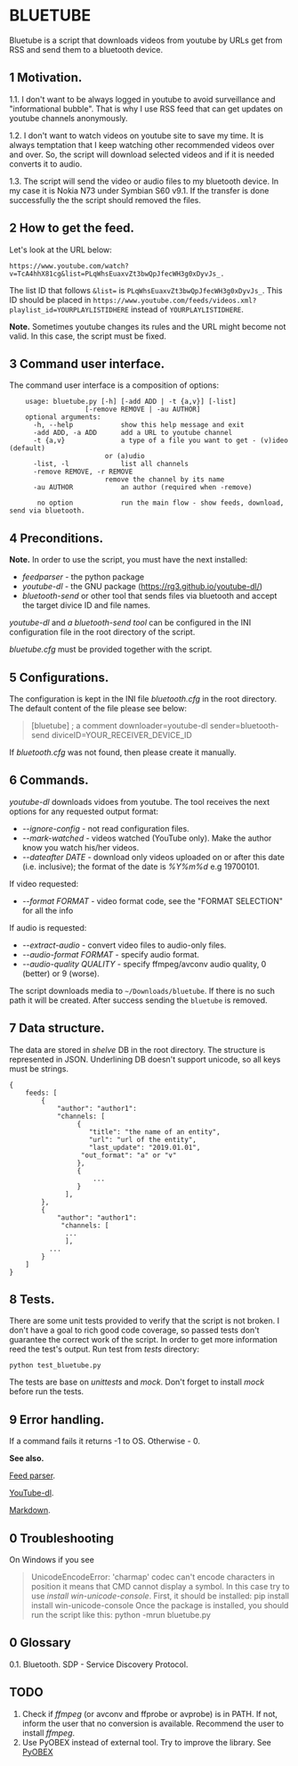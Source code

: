 BLUETUBE
========

Bluetube is a script that downloads videos from youtube by URLs get from RSS and send them to a bluetooth device.

1 Motivation.
-------------
1.1. I don't want to be always logged in youtube to avoid surveillance and "informational bubble".
That is why I use RSS feed that can get updates on youtube channels anonymously.

1.2. I don't want to watch videos on youtube site to save my time. It is always temptation that I keep watching other recommended videos over and over.
So, the script will download selected videos and if it is needed converts it to audio.

1.3. The script will send the video or audio files to my bluetooth device. In my case it is Nokia N73 under Symbian S60 v9.1.
If the transfer is done successfully the the script should removed the files.

2 How to get the feed.
----------------------
Let's look at the URL below:

`https://www.youtube.com/watch?v=TcA4hhX81cg&list=PLqWhsEuaxvZt3bwQpJfecWH3g0xDyvJs_.`

The list ID that follows `&list=` is `PLqWhsEuaxvZt3bwQpJfecWH3g0xDyvJs_`.
This ID should be placed in `https://www.youtube.com/feeds/videos.xml?playlist_id=YOURPLAYLISTIDHERE` instead of `YOURPLAYLISTIDHERE`.

**Note.** Sometimes youtube changes its rules and the URL might become not valid. In this case, the script must be fixed.

3 Command user interface.
---------------------
The command user interface is a composition of options:

		usage: bluetube.py [-h] [-add ADD | -t {a,v}] [-list]
	                   [-remove REMOVE | -au AUTHOR]
		optional arguments:
		  -h, --help            show this help message and exit
		  -add ADD, -a ADD      add a URL to youtube channel
		  -t {a,v}              a type of a file you want to get - (v)ideo (default)
	                        or (a)udio
		  -list, -l             list all channels
		  -remove REMOVE, -r REMOVE
	                        remove the channel by its name
		  -au AUTHOR            an author (required when -remove)
		
		   no option            run the main flow - show feeds, download, send via bluetooth.

4 Preconditions.
-----------------

**Note.** In order to use the script, you must have the next installed:

+	_feedparser_ - the python package
+	_youtube-dl_ - the GNU package (https://rg3.github.io/youtube-dl/)
+	_bluetooth-send_ or other tool that sends files via bluetooth and accept the target divice ID and file names.

*youtube-dl* and *a bluetooth-send tool* can be configured in the INI configuration file in the root directory of the script.

*bluetube.cfg* must be provided together with the script.

5 Configurations.
------------------
The configuration is kept in the INI file *bluetooth.cfg* in the root directory.
The default content of the file please see below:
> [bluetube]
> ; a comment
> downloader=youtube-dl
> sender=bluetooth-send
> diviceID=YOUR_RECEIVER_DEVICE_ID

If *bluetooth.cfg* was not found, then please create it manually.

6 Commands.
------------
*youtube-dl* downloads vidoes from youtube.
The tool receives the next options for any requested output format:

+   *--ignore-config* - not read configuration files.
+   *--mark-watched* - videos watched (YouTube only). Make the author know you watch his/her videos.
+   *--dateafter DATE* - download only videos uploaded on or after this date (i.e. inclusive); the format of the date is *%Y%m%d* e.g 19700101.

If video requested:

+    *--format FORMAT* - video format code, see the "FORMAT SELECTION" for all the info

If audio is requested:

+    *--extract-audio* - convert video files to audio-only files.
+    *--audio-format FORMAT* - specify audio format.
+    *--audio-quality QUALITY* - specify ffmpeg/avconv audio quality, 0 (better) or 9 (worse).

The script downloads media to `~/Downloads/bluetube`. If there is no such path it will be created. After success sending the `bluetube` is removed.

7 Data structure.
------------------
The data are stored in *shelve* DB in the root directory.
The structure is represented in JSON.
Underlining DB doesn't support unicode, so all keys must be strings.

	{
        feeds: [
            {
                "author": "author1":
                "channels: [
    			     {
    				    "title": "the name of an entity",
    				    "url": "url of the entity",
    				    "last_update": "2019.01.01",
                      "out_format": "a" or "v" 
    			     },
    			     {
    			         ...
    			     }
		          ],
            },
            {
                "author": "author1":
		         "channels: [
			      ...
		          ],
		      ...
            }
        ]
	}

8 Tests.
--------
There are some unit tests provided to verify that the script is not broken.
I don't have a goal to rich good code coverage, so passed tests don't guarantee the 
correct work of the script. In order to get more information reed the test's output.
Run test from *tests* directory:

    python test_bluetube.py

The tests are base on *unittests* and *mock*. Don't forget to install *mock* before 
run the tests.

9 Error handling.
-----------------
If a command fails it returns -1 to OS. Otherwise - 0.


**See also.**

[Feed parser](https://pythonhosted.org/feedparser/introduction.html).

[YouTube-dl](https://rg3.github.io/youtube-dl/).

[Markdown](https://daringfireball.net/projects/markdown/).


0 Troubleshooting
-----------------
On Windows if you see
>   UnicodeEncodeError: 'charmap' codec can't encode characters in position 
it means that CMD cannot display a symbol. In this case try to use *install win-unicode-console*.
First, it should be installed:
> pip install install win-unicode-console
Once the package is installed, you should run the script like this:
> python -mrun bluetube.py

0 Glossary
--------
0.1. Bluetooth.
SDP - Service Discovery Protocol.

TODO
----
1. Check if *ffmpeg* (or avconv and ffprobe or avprobe) is in PATH. If not, inform the user that no conversion is available.
  Recommend the user to install *ffmpeg*.
2. Use PyOBEX instead of external tool. Try to improve the library. See [PyOBEX](https://bitbucket.org/dboddie/pyobex/src/abcfb31c3609c7408e47c10ae30d46438e35018f/PyOBEX/client.py?at=default&fileviewer=file-view-default)

